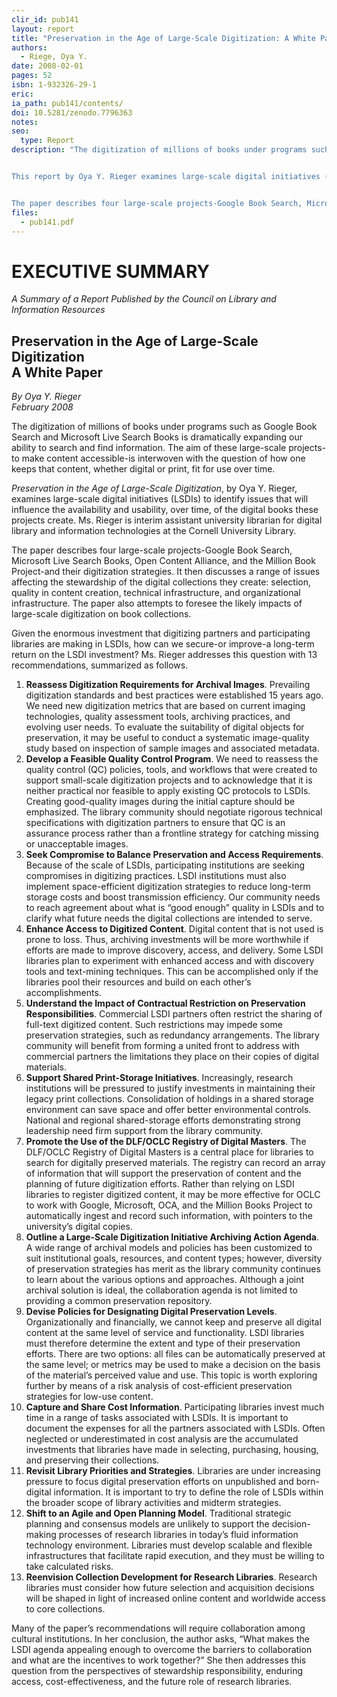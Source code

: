 ```yaml
---
clir_id: pub141
layout: report
title: "Preservation in the Age of Large-Scale Digitization: A White Paper"
authors: 
  - Riege, Oya Y.
date: 2008-02-01
pages: 52
isbn: 1-932326-29-1
eric:
ia_path: pub141/contents/
doi: 10.5281/zenodo.7796363
notes: 
seo:
  type: Report
description: "The digitization of millions of books under programs such as Google Book Search and Microsoft Live Search Books is dramatically expanding our ability to search and find information. The aim of these large-scale projects-to make content accessible-is interwoven with the question of how one keeps that content, whether digital or print, fit for use over time.


This report by Oya Y. Rieger examines large-scale digital initiatives (LSDIs) to identify issues that will influence the availability and usability, over time, of the digital books these projects create. Ms. Rieger is interim assistant university librarian for digital library and information technologies at the Cornell University Library.


The paper describes four large-scale projects-Google Book Search, Microsoft Live Search Books, Open Content Alliance, and the Million Book Project-and their digitization strategies. It then discusses a range of issues affecting the stewardship of the digital collections they create: selection, quality in content creation, technical infrastructure, and organizational infrastructure. The paper also attempts to foresee the likely impacts of large-scale digitization on book collections."
files:
  - pub141.pdf
---
```


# EXECUTIVE SUMMARY

_A Summary of a Report Published by the Council on Library and Information Resources_

Preservation in the Age of Large-Scale Digitization  
A White Paper
-------------------------------------------------------------------

_By Oya Y. Rieger  
February 2008_

The digitization of millions of books under programs such as Google Book Search and Microsoft Live Search Books is dramatically expanding our ability to search and find information. The aim of these large-scale projects-to make content accessible-is interwoven with the question of how one keeps that content, whether digital or print, fit for use over time.

_Preservation in the Age of Large-Scale Digitization_, by Oya Y. Rieger, examines large-scale digital initiatives (LSDIs) to identify issues that will influence the availability and usability, over time, of the digital books these projects create. Ms. Rieger is interim assistant university librarian for digital library and information technologies at the Cornell University Library.

The paper describes four large-scale projects-Google Book Search, Microsoft Live Search Books, Open Content Alliance, and the Million Book Project-and their digitization strategies. It then discusses a range of issues affecting the stewardship of the digital collections they create: selection, quality in content creation, technical infrastructure, and organizational infrastructure. The paper also attempts to foresee the likely impacts of large-scale digitization on book collections.

Given the enormous investment that digitizing partners and participating libraries are making in LSDIs, how can we secure-or improve-a long-term return on the LSDI investment? Ms. Rieger addresses this question with 13 recommendations, summarized as follows.

1.  **Reassess Digitization Requirements for Archival Images**. Prevailing digitization standards and best practices were established 15 years ago. We need new digitization metrics that are based on current imaging technologies, quality assessment tools, archiving practices, and evolving user needs. To evaluate the suitability of digital objects for preservation, it may be useful to conduct a systematic image-quality study based on inspection of sample images and associated metadata.
2.  **Develop a Feasible Quality Control Program**. We need to reassess the quality control (QC) policies, tools, and workflows that were created to support small-scale digitization projects and to acknowledge that it is neither practical nor feasible to apply existing QC protocols to LSDIs. Creating good-quality images during the initial capture should be emphasized. The library community should negotiate rigorous technical specifications with digitization partners to ensure that QC is an assurance process rather than a frontline strategy for catching missing or unacceptable images.
3.  **Seek Compromise to Balance Preservation and Access Requirements**. Because of the scale of LSDIs, participating institutions are seeking compromises in digitizing practices. LSDI institutions must also implement space-efficient digitization strategies to reduce long-term storage costs and boost transmission efficiency. Our community needs to reach agreement about what is “good enough” quality in LSDIs and to clarify what future needs the digital collections are intended to serve.
4.  **Enhance Access to Digitized Content**. Digital content that is not used is prone to loss. Thus, archiving investments will be more worthwhile if efforts are made to improve discovery, access, and delivery. Some LSDI libraries plan to experiment with enhanced access and with discovery tools and text-mining techniques. This can be accomplished only if the libraries pool their resources and build on each other’s accomplishments.
5.  **Understand the Impact of Contractual Restriction on Preservation Responsibilities**. Commercial LSDI partners often restrict the sharing of full-text digitized content. Such restrictions may impede some preservation strategies, such as redundancy arrangements. The library community will benefit from forming a united front to address with commercial partners the limitations they place on their copies of digital materials.
6.  **Support Shared Print-Storage Initiatives**. Increasingly, research institutions will be pressured to justify investments in maintaining their legacy print collections. Consolidation of holdings in a shared storage environment can save space and offer better environmental controls. National and regional shared-storage efforts demonstrating strong leadership need firm support from the library community.
7.  **Promote the Use of the DLF/OCLC Registry of Digital Masters**. The DLF/OCLC Registry of Digital Masters is a central place for libraries to search for digitally preserved materials. The registry can record an array of information that will support the preservation of content and the planning of future digitization efforts. Rather than relying on LSDI libraries to register digitized content, it may be more effective for OCLC to work with Google, Microsoft, OCA, and the Million Books Project to automatically ingest and record such information, with pointers to the university’s digital copies.
8.  **Outline a Large-Scale Digitization Initiative Archiving Action Agenda**. A wide range of archival models and policies has been customized to suit institutional goals, resources, and content types; however, diversity of preservation strategies has merit as the library community continues to learn about the various options and approaches. Although a joint archival solution is ideal, the collaboration agenda is not limited to providing a common preservation repository.
9.  **Devise Policies for Designating Digital Preservation Levels**. Organizationally and financially, we cannot keep and preserve all digital content at the same level of service and functionality. LSDI libraries must therefore determine the extent and type of their preservation efforts. There are two options: all files can be automatically preserved at the same level; or metrics may be used to make a decision on the basis of the material’s perceived value and use. This topic is worth exploring further by means of a risk analysis of cost-efficient preservation strategies for low-use content.
10.  **Capture and Share Cost Information**. Participating libraries invest much time in a range of tasks associated with LSDIs. It is important to document the expenses for all the partners associated with LSDIs. Often neglected or underestimated in cost analysis are the accumulated investments that libraries have made in selecting, purchasing, housing, and preserving their collections.
11.  **Revisit Library Priorities and Strategies**. Libraries are under increasing pressure to focus digital preservation efforts on unpublished and born-digital information. It is important to try to define the role of LSDIs within the broader scope of library activities and midterm strategies.
12.  **Shift to an Agile and Open Planning Model**. Traditional strategic planning and consensus models are unlikely to support the decision-making processes of research libraries in today’s fluid information technology environment. Libraries must develop scalable and flexible infrastructures that facilitate rapid execution, and they must be willing to take calculated risks.
13.  **Reenvision Collection Development for Research Libraries**. Research libraries must consider how future selection and acquisition decisions will be shaped in light of increased online content and worldwide access to core collections.

Many of the paper’s recommendations will require collaboration among cultural institutions. In her conclusion, the author asks, “What makes the LSDI agenda appealing enough to overcome the barriers to collaboration and what are the incentives to work together?” She then addresses this question from the perspectives of stewardship responsibility, enduring access, cost-effectiveness, and the future role of research libraries.
